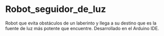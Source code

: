 # Robot_seguidor_de_luz
Robot que evita obstáculos de un laberinto y llega a su destino que es la fuente de luz más potente que encuentre.
Desarrollado en el Arduino IDE.
